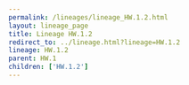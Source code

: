 ```yaml
---
permalink: /lineages/lineage_HW.1.2.html
layout: lineage_page
title: Lineage HW.1.2
redirect_to: ../lineage.html?lineage=HW.1.2
lineage: HW.1.2
parent: HW.1
children: ['HW.1.2']
---
```

